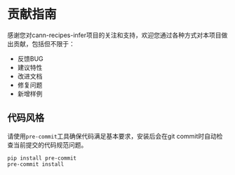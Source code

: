 # 贡献指南
感谢您对cann-recipes-infer项目的关注和支持，欢迎您通过各种方式对本项目做出贡献，包括但不限于：
- 反馈BUG
- 建议特性
- 改进文档
- 修复问题
- 新增样例

## 代码风格
请使用`pre-commit`工具确保代码满足基本要求，安装后会在git commit时自动检查当前提交的代码规范问题。

```shell
pip install pre-commit
pre-commit install
```
